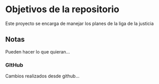 # Objetivos de la repositorio

Este proyecto se encarga de manejar los planes de la liga de la justicia


## Notas
Pueden hacer lo que quieran...

###  GItHub
Cambios realizados desde github...
